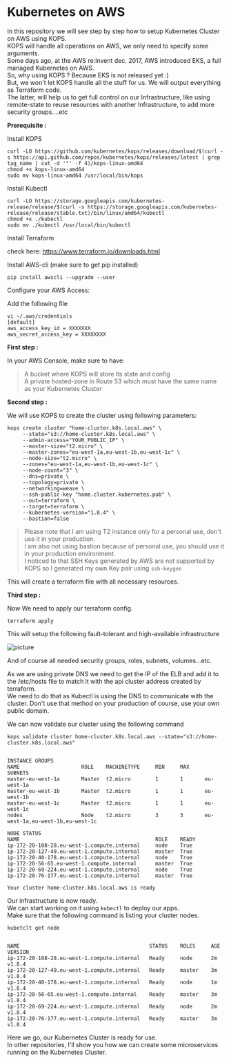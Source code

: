 Kubernetes on AWS
==================


In this repository we will see step by step how to setup Kubernetes Cluster on AWS using KOPS.  
KOPS will handle all operations on AWS, we only need to specify some arguments.  
Some days ago, at the AWS re:Invent dec. 2017, AWS introduced EKS, a full managed Kubernetes on AWS.  
So, why using KOPS ? Because EKS is not released yet :)  
But, we won't let KOPS handle all the stuff for us. We will output everything as Terraform code.  
The latter, will help us to get full control on our Infrastructure, like using remote-state to reuse resources with another Infrastructure, to add more security groups....etc  

**Prerequisite :**

Install KOPS
```
curl -LO https://github.com/kubernetes/kops/releases/download/$(curl -s https://api.github.com/repos/kubernetes/kops/releases/latest | grep tag_name | cut -d '"' -f 4)/kops-linux-amd64
chmod +x kops-linux-amd64
sudo mv kops-linux-amd64 /usr/local/bin/kops
```

Install Kubectl
```
curl -LO https://storage.googleapis.com/kubernetes-release/release/$(curl -s https://storage.googleapis.com/kubernetes-release/release/stable.txt)/bin/linux/amd64/kubectl
chmod +x ./kubectl
sudo mv ./kubectl /usr/local/bin/kubectl
```

Install Terraform

check here: https://www.terraform.io/downloads.html  


Install AWS-cli (make sure to get pip installed)  

```pip install awscli --upgrade --user```  

Configure your AWS Access: 
 
Add the following file  
```
vi ~/.aws/credentials
[default]
aws_access_key_id = XXXXXXX
aws_secret_access_key = XXXXXXXX
```


**First step :**

In your AWS Console, make sure to have:

> A bucket where KOPS will store its state and config  
> A private hosted-zone in Route 53 which must have the same name as your Kubernetes Cluster


**Second step :**

We will use KOPS to create the cluster using following parameters:  


```
kops create cluster "home-cluster.k8s.local.aws" \
     --state="s3://home-cluster.k8s.local.aws" \
     --admin-access="YOUR_PUBLIC_IP" \
     --master-size="t2.micro" \
     --master-zones="eu-west-1a,eu-west-1b,eu-west-1c" \
     --node-size="t2.micro" \
     --zones="eu-west-1a,eu-west-1b,eu-west-1c" \
     --node-count="3" \
     --dns=private \
     --topology=private \
     --networking=weave \
     --ssh-public-key "home.cluster.kubernetes.pub" \
     --out=terraform \
     --target=terraform \
     --kubernetes-version="1.8.4" \
     --bastion=false
```


> Please note that I am using T2 instance only for a personal use, don't use it in your production.  
> I am also not using bastion because of personal use, you should use it in your production environment.  
> I noticed to that SSH Keys generated by AWS are not supported by KOPS so I generated my own Key pair using ```ssh-keygen```  

This will create a terraform file with all necessary resources.  

**Third step :**  

Now We need to apply our terraform config.  

```terraform apply```

This will setup the following fault-tolerant and high-available infrastructure  

![picture](images/kubernetes_aws.png)

And of course all needed security groups, roles, subnets, volumes...etc.  

As we are using private DNS we need to get the IP of the ELB and add it to the /etc/hosts file to match it with the api cluster address created by terraform.  
We need to do that as Kubectl is using the DNS to communicate with the cluster.
Don't use that method on your production of course, use your own public domain.  
 

We can now validate our cluster using the following command  

```kops validate cluster home-cluster.k8s.local.aws --state="s3://home-cluster.k8s.local.aws"```  
                                                                             
```Validating cluster home-cluster.k8s.local.aws

INSTANCE GROUPS
NAME                    ROLE    MACHINETYPE     MIN     MAX     SUBNETS
master-eu-west-1a       Master  t2.micro        1       1       eu-west-1a
master-eu-west-1b       Master  t2.micro        1       1       eu-west-1b
master-eu-west-1c       Master  t2.micro        1       1       eu-west-1c
nodes                   Node    t2.micro        3       3       eu-west-1a,eu-west-1b,eu-west-1c

NODE STATUS
NAME                                            ROLE    READY
ip-172-20-108-28.eu-west-1.compute.internal     node    True
ip-172-20-127-49.eu-west-1.compute.internal     master  True
ip-172-20-40-178.eu-west-1.compute.internal     node    True
ip-172-20-56-65.eu-west-1.compute.internal      master  True
ip-172-20-69-224.eu-west-1.compute.internal     node    True
ip-172-20-76-177.eu-west-1.compute.internal     master  True

Your cluster home-cluster.k8s.local.aws is ready
```

Our infrastructure is now ready.  
We can start working on it using ```kubectl``` to deploy our apps.  
Make sure that the following command is listing your cluster nodes.

```
kubetclt get node  


NAME                                          STATUS    ROLES     AGE       VERSION
ip-172-20-108-28.eu-west-1.compute.internal   Ready     node      2m        v1.8.4
ip-172-20-127-49.eu-west-1.compute.internal   Ready     master    3m        v1.8.4
ip-172-20-40-178.eu-west-1.compute.internal   Ready     node      1m        v1.8.4
ip-172-20-56-65.eu-west-1.compute.internal    Ready     master    3m        v1.8.4
ip-172-20-69-224.eu-west-1.compute.internal   Ready     node      2m        v1.8.4
ip-172-20-76-177.eu-west-1.compute.internal   Ready     master    3m        v1.8.4
```

Here we go, our Kubernetes Cluster is ready for use.  
In other repositories, I'll show you how we can create some microservices running on the Kubernetes Cluster.  
  
